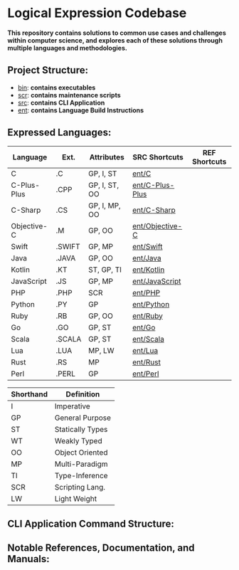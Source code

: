 # Logical Expression Codebase

**This repository contains solutions to common use cases and challenges within computer science, and explores each of these solutions through multiple languages and methodologies.**

Project Structure:
---------------------------
* [bin](https://github.com/lancewalk87/CLS-Logical-Expression-Codebase/bin): **contains executables**
* [scr](https://github.com/lancewalk87/CLS-Logical-Expression-Codebase/scr): **contains maintenance scripts**
* [src](https://github.com/lancewalk87/CLS-Logical-Expression-Codebase/src): **contains CLI Application**
* [ent](https://github.com/lancewalk87/CLS-Logical-Expression-Codebase/ent): **contains Language Build Instructions**

Expressed Languages:
---------------------------

|     Language      | Ext.      | Attributes      | SRC Shortcuts                                                                                      | REF Shortcuts |
| ----------------- | --------- | --------------- | -------------------------------------------------------------------------------------------------- | ------------- |
| C                 | .C        | GP, I, ST       | [ent/C](https://github.com/lancewalk87/CLS-Logical-Expression-Codebase/ent/C)                      | []()
| C-Plus-Plus       | .CPP      | GP, I, ST, OO   | [ent/C-Plus-Plus](https://github.com/lancewalk87/CLS-Logical-Expression-Codebase/ent/C-Plus-Plus)  | []()
| C-Sharp           | .CS       | GP, I, MP, OO   | [ent/C-Sharp](https://github.com/lancewalk87/CLS-Logical-Expression-Codebase/ent/C-Sharp)          | []()
| Objective-C       | .M        | GP, OO          | [ent/Objective-C](https://github.com/lancewalk87/CLS-Logical-Expression-Codebase/ent/Objective-C)  | []()
| Swift             | .SWIFT    | GP, MP          | [ent/Swift](https://github.com/lancewalk87/CLS-Logical-Expression-Codebase/ent/Swift)              | []()
| Java              | .JAVA     | GP, OO          | [ent/Java](https://github.com/lancewalk87/CLS-Logical-Expression-Codebase/ent/Java)                | []()
| Kotlin            | .KT       | ST, GP, TI      | [ent/Kotlin](https://github.com/lancewalk87/CLS-Logical-Expression-Codebase/ent/Kotlin)            | []()
| JavaScript        | .JS       | GP, MP          | [ent/JavaScript](https://github.com/lancewalk87/CLS-Logical-Expression-Codebase/ent/JavaScript)    | []()
| PHP               | .PHP      | SCR             | [ent/PHP](https://github.com/lancewalk87/CLS-Logical-Expression-Codebase/ent/PHP)                  | []()
| Python            | .PY       | GP              | [ent/Python](https://github.com/lancewalk87/CLS-Logical-Expression-Codebase/ent/Python)            | []()
| Ruby              | .RB       | GP, OO          | [ent/Ruby](https://github.com/lancewalk87/CLS-Logical-Expression-Codebase/ent/Ruby)                | []()
| Go                | .GO       | GP, ST          | [ent/Go](https://github.com/lancewalk87/CLS-Logical-Expression-Codebase/ent/Go)                    | []()
| Scala             | .SCALA    | GP, ST          | [ent/Scala](https://github.com/lancewalk87/CLS-Logical-Expression-Codebase/ent/Scala)              | []()
| Lua               | .LUA      | MP, LW          | [ent/Lua](https://github.com/lancewalk87/CLS-Logical-Expression-Codebase/ent/Lua)                  | []()
| Rust              | .RS       | MP              | [ent/Rust](https://github.com/lancewalk87/CLS-Logical-Expression-Codebase/ent/Rust)                | []()
| Perl              | .PERL     | GP              | [ent/Perl](https://github.com/lancewalk87/CLS-Logical-Expression-Codebase/ent/Perl)                | []()

| Shorthand | Definition         |
| --------- | ------------------ |
| I         | Imperative         |
| GP        | General Purpose    |
| ST        | Statically Types   |
| WT        | Weakly Typed       |  
| OO        | Object Oriented    |   
| MP        | Multi-Paradigm     |  
| TI        | Type-Inference     |
| SCR       | Scripting Lang.    |  
| LW        | Light Weight       |  

CLI Application Command Structure:
---------------------------

Notable References, Documentation, and Manuals:
---------------------------
